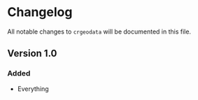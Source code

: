 # Changelog

All notable changes to `crgeodata` will be documented in this file.

## Version 1.0

### Added
- Everything
